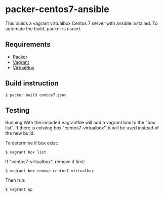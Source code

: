 # packer-centos7-ansible

This builds a vagrant virtualbox Centos 7 server with ansible installed. To automate the build,
packer is usued.

## Requirements

- [Packer](http://www.packer.io/)
- [Vagrant](http://vagrantup.com/)
- [VirtualBox](https://www.virtualbox.org/)

## Build instruction

	$ packer build centos7.json

## Testing
Running With the included Vagrantfile will add a vagrant box to the "box list".  If there is
existing box "centos7-virtualbox", it will be used instead of the new build. 

To determine if box exist:

	$ vagrant box list

If "centos7-virtualbox", remove it first:

	$ vagrant box remove centos7-virtualbox

Then run:

	$ vagrant up
